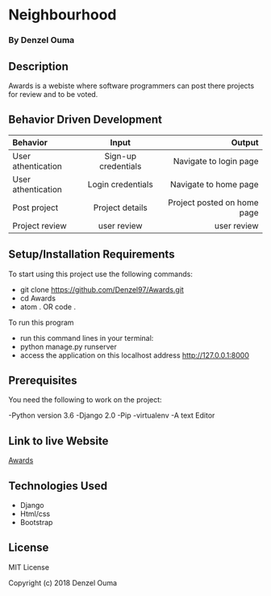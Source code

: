 # Neighbourhood

### By Denzel Ouma

## Description

 Awards is a webiste where software programmers can post there projects for review and to be voted.

## Behavior Driven Development

| Behavior  | Input |   Output |
| :------------- | :-------------: |   -------------: |
|   User athentication  |  Sign-up credentials   | Navigate to login page    |
|  User athentication    | Login credentials    |  Navigate to home page   |
|  Post project    | Project details    |  Project posted on home page   |
|  Project review    | user review    |  user review   |

## Setup/Installation Requirements

 To start using this project use the following commands:

* git clone https://github.com/Denzel97/Awards.git
* cd Awards
* atom . OR code .

 To run this program

* run this command lines in your terminal:
* python manage.py runserver
* access the application on this localhost address http://127.0.0.1:8000

## Prerequisites

You need the following to work on the project:

-Python version 3.6
-Django 2.0
-Pip
-virtualenv
-A text Editor

## Link to live Website

 [Awards](https://denzawards.herokuapp.com/)

## Technologies Used

* Django
* Html/css
* Bootstrap

## License

 MIT License

 Copyright (c) 2018 Denzel Ouma